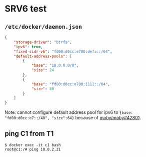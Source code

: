 # SRV6 test

## `/etc/docker/daemon.json`
```json
{
	"storage-driver": "btrfs",
	"ipv6": true,
	"fixed-cidr-v6": "fd00:d0cc:e700:defa::/64",
	"default-address-pools": [
		{
			"base": "10.0.0.0/8",
			"size": 24
		},
		{
			"base": "fd00:d0cc:e700:1111::/64",
			"size": 80
		}
	]
}
```

Note: cannot configure default address pool for ipv6 to `{base: "fd00:d0cc:e7::/48", "size":64}` because of [moby/moby#42801](https://github.com/moby/moby/issues/42801).


## ping C1 from T1 

```text
$ docker exec -it c1 bash
root@c1:/# ping 10.0.2.21
```


